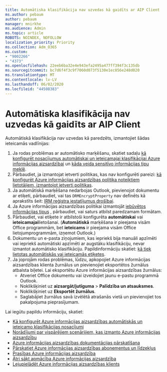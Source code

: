 ```yaml
---
title: Automātiska klasifikācija nav uzvedas kā gaidīts ar AIP Client
ms.author: pebaum
author: pebaum
manager: mnirkhe
ms.audience: Admin
ms.topic: article
ROBOTS: NOINDEX, NOFOLLOW
localization_priority: Priority
ms.collection: Adm_O365
ms.custom:
- "9002266"
- "4373"
ms.openlocfilehash: 22eeb6ba32e4e943efa2495a477ff394f3c135db
ms.sourcegitcommit: bc7d6f4f3c9f7060d073f5130e1ec856e248d020
ms.translationtype: MT
ms.contentlocale: lv-LV
ms.lasthandoff: 06/02/2020
ms.locfileid: "44508383"
---
```

# <a name="automatic-classification-not-behaving-as-expected-with-the-aip-client"></a>Automātiska klasifikācija nav uzvedas kā gaidīts ar AIP Client

Automātiskā klasifikācija nav uzvedas kā paredzēts, izmantojiet šādas ieteicamās vadlīnijas:

1. Ja rodas problēmas ar automātisko marķēšanu, skatiet sadaļu [kā konfigurēt nosacījumus automātiskai un ieteicamajai klasifikācijai Azure informācijas aizsardzībai](https://docs.microsoft.com/azure/information-protection/configure-policy-classification) un [kāda veida sensitīvo informācijas tipu meklē](https://docs.microsoft.com/microsoft-365/compliance/sensitive-information-type-entity-definitions).
2. Pārbaudiet, ja izmantojat ietverti politikas, kas nav konfigurēti pareizi: [kā konfigurēt Azure informācijas aizsardzības politika noteiktiem lietotājiem, izmantojot ietverti politikas](https://docs.microsoft.com/azure/information-protection/configure-policy-scope).
3. Ja automātiskā marķēšana nedarbojas Outlook, pievienojot dokumentu ar etiķeti, pārbaudiet, vai tas `DRMEncryptProperty` nav definēts kā aprakstīts šeit: [IRM reģistra iestatījumus drošībai](https://docs.microsoft.com/deployoffice/security/protect-sensitive-messages-and-documents-by-using-irm-in-office#office-2016-irm-registry-key-options).
4. Ja Azure informācijas aizsardzības politikai izmantojāt [iebūvētos informācijas tipus](https://support.office.com/article/What-the-sensitive-information-types-look-for-fd505979-76be-4d9f-b459-abef3fc9e86b) , pārbaudiet, vai saturs atbilst paredzamam formātam.
5. Pārbaudiet, vai etiķete ir atbilstoši konfigurēta **automātiskai** vai **ieteicamajai**lietošanai. (**Automātiskā** marķēšana ir pieejama visām Office programmām, bet **ieteicams** ir pieejama visām Office lietojumprogrammām, izņemot Outlook.)
6. Dokumentu un e-pasta ziņojumiem, kas iepriekš bija manuāli apzīmēti vai iepriekš automātiski apzīmēti ar augstāku klasifikāciju, nevar izmantot automātisko klasifikāciju.  Papildinformāciju skatiet: [kā tiek lietotas automātiskās vai ieteicamās etiķetes](https://docs.microsoft.com/azure/information-protection/configure-policy-classification#how-automatic-or-recommended-labels-are-applied).
7. Ja joprojām rodas problēmas, lūdzu, apkopojiet Azure informācijas aizsardzības klienta žurnālus un pievienojiet eksportētos žurnālus atbalsta biļetei. Lai eksportētu Azure informācijas aizsardzības žurnālus:
    - Atveriet Office dokumentu vai izveidojiet jaunu e-pastu programmā Outlook.
    - Noklikšķiniet uz **aizsargāt/jutīguma**  >  **Palīdzība un atsauksmes**.
    - Noklikšķiniet uz **Eksportēt žurnālus**.
    - Saglabājiet žurnālus savā izvēlētā atrašanās vietā un pievienojiet tos pakalpojuma pieprasījumam.

Lai iegūtu papildu informāciju, skatiet:

- [Kā konfigurēt Azure informācijas aizsardzības automātiskās un ieteicamo klasifikācijas nosacījumi](https://docs.microsoft.com/azure/information-protection/configure-policy-classification)
- [Norādījumi par vispārējiem scenārijiem, kas izmanto Azure informācijas aizsardzību](https://docs.microsoft.com/azure/information-protection/how-to-guides)
- [Azure informācijas aizsardzības dokumentācijas pārskatīšana](https://docs.microsoft.com/azure/information-protection/what-is-information-protection)
- [Pārskatiet Azure informācijas aizsardzības abonementus un līdzekļus](https://azure.microsoft.com/pricing/details/information-protection)
- [Prasības Azure informācijas aizsardzība](https://docs.microsoft.com/azure/information-protection/get-started/requirements)
- [Ātri sākt apmācība Azure informācijas aizsardzība](https://docs.microsoft.com/azure/information-protection/get-started/infoprotect-quick-start-tutorial)
- [Lejupielādēt Azure informācijas aizsardzības klients](https://www.microsoft.com/download/details.aspx?id=53018)
